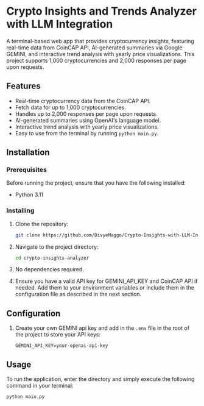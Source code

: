 # Crypto Insights and Trends Analyzer with LLM Integration

A terminal-based web app that provides cryptocurrency insights, featuring real-time data from CoinCAP API, AI-generated summaries via Google GEMINI, and interactive trend analysis with yearly price visualizations. This project supports 1,000 cryptocurrencies and 2,000 responses per page upon requests.

## Features

- Real-time cryptocurrency data from the CoinCAP API.
- Fetch data for up to 1,000 cryptocurrencies.
- Handles up to 2,000 responses per page upon requests.
- AI-generated summaries using OpenAI's language model.
- Interactive trend analysis with yearly price visualizations.
- Easy to use from the terminal by running `python main.py`.

## Installation

### Prerequisites

Before running the project, ensure that you have the following installed:

- Python 3.11

### Installing

1. Clone the repository:
    ```bash
    git clone https://github.com/DivyeMaggo/Crypto-Insights-with-LLM-Integration
    ```

2. Navigate to the project directory:
    ```bash
    cd crypto-insights-analyzer
    ```

3. No dependencies required.


4. Ensure you have a valid API key for GEMINI_API_KEY and CoinCAP API if needed. Add them to your environment variables or include them in the configuration file as described in the next section.

## Configuration

1. Create your own GEMINI api key and add in the `.env` file in the root of the project to store your API keys:
    ```
    GEMINI_API_KEY=your-openai-api-key
    ```


## Usage

To run the application, enter the directory and simply execute the following command in your terminal:

```bash
python main.py
```
